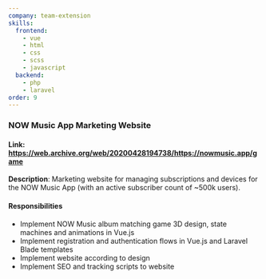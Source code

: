 ```yaml
---
company: team-extension
skills:
  frontend:
    - vue
    - html
    - css
    - scss
    - javascript
  backend:
    - php
    - laravel
order: 9
---
```


### NOW Music App Marketing Website

#### Link: https://web.archive.org/web/20200428194738/https://nowmusic.app/game

**Description**: Marketing website for managing subscriptions and devices for the NOW Music App (with an active subscriber count of ~500k users).

#### Responsibilities
- Implement NOW Music album matching game 3D design, state machines and animations in Vue.js
- Implement registration and authentication flows in Vue.js and Laravel Blade templates
- Implement website according to design
- Implement SEO and tracking scripts to website

